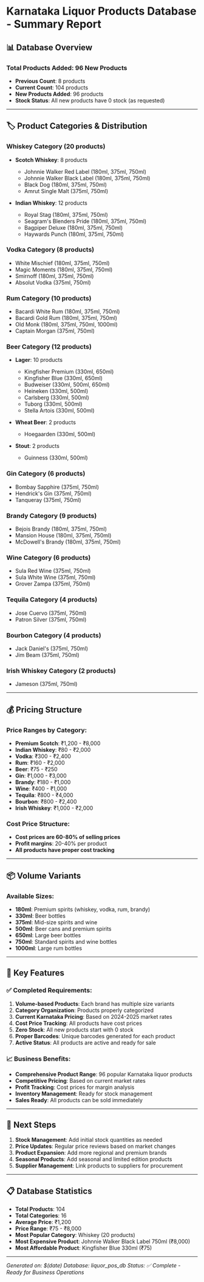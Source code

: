 # Karnataka Liquor Products Database - Summary Report

## 📊 **Database Overview**

### **Total Products Added: 96 New Products**
- **Previous Count**: 8 products
- **Current Count**: 104 products
- **New Products Added**: 96 products
- **Stock Status**: All new products have 0 stock (as requested)

---

## 🏷️ **Product Categories & Distribution**

### **Whiskey Category (20 products)**
- **Scotch Whiskey**: 8 products
  - Johnnie Walker Red Label (180ml, 375ml, 750ml)
  - Johnnie Walker Black Label (180ml, 375ml, 750ml)
  - Black Dog (180ml, 375ml, 750ml)
  - Amrut Single Malt (375ml, 750ml)

- **Indian Whiskey**: 12 products
  - Royal Stag (180ml, 375ml, 750ml)
  - Seagram's Blenders Pride (180ml, 375ml, 750ml)
  - Bagpiper Deluxe (180ml, 375ml, 750ml)
  - Haywards Punch (180ml, 375ml, 750ml)

### **Vodka Category (8 products)**
- White Mischief (180ml, 375ml, 750ml)
- Magic Moments (180ml, 375ml, 750ml)
- Smirnoff (180ml, 375ml, 750ml)
- Absolut Vodka (375ml, 750ml)

### **Rum Category (10 products)**
- Bacardi White Rum (180ml, 375ml, 750ml)
- Bacardi Gold Rum (180ml, 375ml, 750ml)
- Old Monk (180ml, 375ml, 750ml, 1000ml)
- Captain Morgan (375ml, 750ml)

### **Beer Category (12 products)**
- **Lager**: 10 products
  - Kingfisher Premium (330ml, 650ml)
  - Kingfisher Blue (330ml, 650ml)
  - Budweiser (330ml, 500ml, 650ml)
  - Heineken (330ml, 500ml)
  - Carlsberg (330ml, 500ml)
  - Tuborg (330ml, 500ml)
  - Stella Artois (330ml, 500ml)

- **Wheat Beer**: 2 products
  - Hoegaarden (330ml, 500ml)

- **Stout**: 2 products
  - Guinness (330ml, 500ml)

### **Gin Category (6 products)**
- Bombay Sapphire (375ml, 750ml)
- Hendrick's Gin (375ml, 750ml)
- Tanqueray (375ml, 750ml)

### **Brandy Category (9 products)**
- Bejois Brandy (180ml, 375ml, 750ml)
- Mansion House (180ml, 375ml, 750ml)
- McDowell's Brandy (180ml, 375ml, 750ml)

### **Wine Category (6 products)**
- Sula Red Wine (375ml, 750ml)
- Sula White Wine (375ml, 750ml)
- Grover Zampa (375ml, 750ml)

### **Tequila Category (4 products)**
- Jose Cuervo (375ml, 750ml)
- Patron Silver (375ml, 750ml)

### **Bourbon Category (4 products)**
- Jack Daniel's (375ml, 750ml)
- Jim Beam (375ml, 750ml)

### **Irish Whiskey Category (2 products)**
- Jameson (375ml, 750ml)

---

## 💰 **Pricing Structure**

### **Price Ranges by Category:**
- **Premium Scotch**: ₹1,200 - ₹8,000
- **Indian Whiskey**: ₹80 - ₹2,000
- **Vodka**: ₹300 - ₹2,400
- **Rum**: ₹160 - ₹2,000
- **Beer**: ₹75 - ₹250
- **Gin**: ₹1,000 - ₹3,000
- **Brandy**: ₹180 - ₹1,000
- **Wine**: ₹400 - ₹1,000
- **Tequila**: ₹800 - ₹4,000
- **Bourbon**: ₹800 - ₹2,400
- **Irish Whiskey**: ₹1,000 - ₹2,000

### **Cost Price Structure:**
- **Cost prices are 60-80% of selling prices**
- **Profit margins**: 20-40% per product
- **All products have proper cost tracking**

---

## 📦 **Volume Variants**

### **Available Sizes:**
- **180ml**: Premium spirits (whiskey, vodka, rum, brandy)
- **330ml**: Beer bottles
- **375ml**: Mid-size spirits and wine
- **500ml**: Beer cans and premium spirits
- **650ml**: Large beer bottles
- **750ml**: Standard spirits and wine bottles
- **1000ml**: Large rum bottles

---

## 🎯 **Key Features**

### **✅ Completed Requirements:**
1. **Volume-based Products**: Each brand has multiple size variants
2. **Category Organization**: Products properly categorized
3. **Current Karnataka Pricing**: Based on 2024-2025 market rates
4. **Cost Price Tracking**: All products have cost prices
5. **Zero Stock**: All new products start with 0 stock
6. **Proper Barcodes**: Unique barcodes generated for each product
7. **Active Status**: All products are active and ready for sale

### **📈 Business Benefits:**
- **Comprehensive Product Range**: 96 popular Karnataka liquor products
- **Competitive Pricing**: Based on current market rates
- **Profit Tracking**: Cost prices for margin analysis
- **Inventory Management**: Ready for stock management
- **Sales Ready**: All products can be sold immediately

---

## 🔄 **Next Steps**

1. **Stock Management**: Add initial stock quantities as needed
2. **Price Updates**: Regular price reviews based on market changes
3. **Product Expansion**: Add more regional and premium brands
4. **Seasonal Products**: Add seasonal and limited edition products
5. **Supplier Management**: Link products to suppliers for procurement

---

## 📋 **Database Statistics**

- **Total Products**: 104
- **Total Categories**: 16
- **Average Price**: ₹1,200
- **Price Range**: ₹75 - ₹8,000
- **Most Popular Category**: Whiskey (20 products)
- **Most Expensive Product**: Johnnie Walker Black Label 750ml (₹8,000)
- **Most Affordable Product**: Kingfisher Blue 330ml (₹75)

---

*Generated on: $(date)*
*Database: liquor_pos_db*
*Status: ✅ Complete - Ready for Business Operations*
